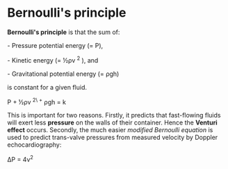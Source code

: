 ---
---
# Bernoulli's principle

**Bernoulli's principle** is that the sum of:

\- Pressure potential energy (= P),

\- Kinetic energy (= ½ρv <sup>2</sup> ), and

\- Gravitational potential energy (= ρgh)

is constant for a given fluid.

P + ½ρv <sup>2\ +</sup> ρgh = k

This is important for two reasons. Firstly, it predicts that
fast-flowing fluids will exert less **pressure** on the walls of their
container. Hence the **Venturi effect** occurs. Secondly, the much
easier *modified Bernoulli equation* is used to predict trans-valve
pressures from measured velocity by Doppler echocardiography:

ΔP = 4v<sup>2</sup>
